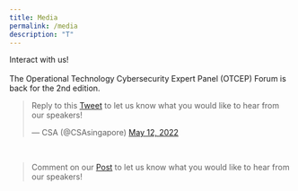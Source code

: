 ```yaml
---
title: Media
permalink: /media
description: "T"
---
```

Interact with us! 
<br><br>
The Operational Technology Cybersecurity Expert Panel (OTCEP) Forum is back for the 2nd edition. 
<blockquote class="twitter-tweet"><p lang="en" dir="ltr">Reply to this <a href="https://t.co/ZpJtnhcwbM">Tweet</a> to let us know what you would like to hear from our speakers! </p>&mdash; CSA (@CSAsingapore) <a href="https://twitter.com/CSAsingapore/status/1524600254850424832?ref_src=twsrc%5Etfw">May 12, 2022</a></blockquote> <script async src="https://platform.twitter.com/widgets.js" charset="utf-8"></script> 
<br>
<blockquote class="twitter-tweet"><p lang="en" dir="ltr">Comment on our <a href="https://www.linkedin.com/posts/cyber-security-agency-of-singapore-csa-_the-operational-technology-cybersecurity-activity-6930366020217942016-gVUx?utm_source=linkedin_share&utm_medium=member_desktop_web">Post</a> to let us know what you would like to hear from our speakers!</p></blockquote>
